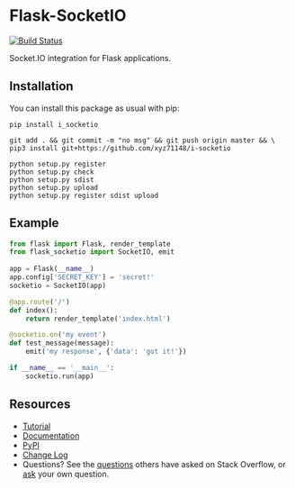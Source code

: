 Flask-SocketIO
==============

[![Build Status](https://travis-ci.org/xyz71148/i_socketio.png?branch=master)](https://travis-ci.org/xyz71148/i_socketio)

Socket.IO integration for Flask applications.

Installation
------------


You can install this package as usual with pip:

    pip install i_socketio
    
    git add . && git commit -m "no msg" && git push origin master && \
    pip3 install git+https://github.com/xyz71148/i-socketio

    python setup.py register
    python setup.py check
    python setup.py sdist
    python setup.py upload
    python setup.py register sdist upload


Example
-------

```py
from flask import Flask, render_template
from flask_socketio import SocketIO, emit
    
app = Flask(__name__)
app.config['SECRET_KEY'] = 'secret!'
socketio = SocketIO(app)

@app.route('/')
def index():
    return render_template('index.html')

@socketio.on('my event')
def test_message(message):
    emit('my response', {'data': 'got it!'})

if __name__ == '__main__':
    socketio.run(app)
```

Resources
---------

- [Tutorial](http://blog.miguelgrinberg.com/post/easy-websockets-with-flask-and-gevent)
- [Documentation](http://flask-socketio.readthedocs.io/en/latest/)
- [PyPI](https://pypi.python.org/pypi/Flask-SocketIO)
- [Change Log](https://github.com/xyz71148/i_socketio/blob/master/CHANGES.md)
- Questions? See the [questions](https://stackoverflow.com/questions/tagged/flask-socketio) others have asked on Stack Overflow, or [ask](https://stackoverflow.com/questions/ask?tags=python+flask-socketio+python-socketio) your own question.

